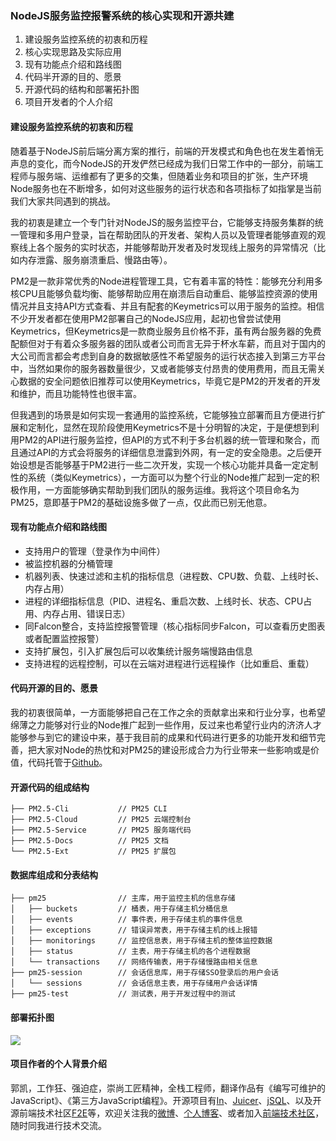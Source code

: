 ### NodeJS服务监控报警系统的核心实现和开源共建

1. 建设服务监控系统的初衷和历程
2. 核心实现思路及实际应用
3. 现有功能点介绍和路线图
4. 代码半开源的目的、愿景
5. 开源代码的结构和部署拓扑图
6. 项目开发者的个人介绍

#### 建设服务监控系统的初衷和历程

随着基于NodeJS前后端分离方案的推行，前端的开发模式和角色也在发生着悄无声息的变化，而今NodeJS的开发俨然已经成为我们日常工作中的一部分，前端工程师与服务端、运维都有了更多的交集，但随着业务和项目的扩张，生产环境Node服务也在不断增多，如何对这些服务的运行状态和各项指标了如指掌是当前我们大家共同遇到的挑战。

我的初衷是建立一个专门针对NodeJS的服务监控平台，它能够支持服务集群的统一管理和多用户登录，旨在帮助团队的开发者、架构人员以及管理者能够直观的观察线上各个服务的实时状态，并能够帮助开发者及时发现线上服务的异常情况（比如内存泄露、服务崩溃重启、慢路由等）。

PM2是一款非常优秀的Node进程管理工具，它有着丰富的特性：能够充分利用多核CPU且能够负载均衡、能够帮助应用在崩溃后自动重启、能够监控资源的使用情况并且支持API方式查看、并且有配套的Keymetrics可以用于服务的监控。相信不少开发者都在使用PM2部署自己的NodeJS应用，起初也曾尝试使用Keymetrics，但Keymetrics是一款商业服务且价格不菲，虽有两台服务器的免费配额但对于有着众多服务器的团队或者公司而言无异于杯水车薪，而且对于国内的大公司而言都会考虑到自身的数据敏感性不希望服务的运行状态接入到第三方平台中，当然如果你的服务器数量很少，又或者能够支付昂贵的使用费用，而且无需关心数据的安全问题依旧推荐可以使用Keymetrics，毕竟它是PM2的开发者的开发和维护，而且功能特性也很丰富。

但我遇到的场景是如何实现一套通用的监控系统，它能够独立部署而且方便进行扩展和定制化，显然在现阶段使用Keymetrics不是十分明智的决定，于是便想到利用PM2的API进行服务监控，但API的方式不利于多台机器的统一管理和聚合，而且通过API的方式会将服务的详细信息泄露到外网，有一定的安全隐患。之后便开始设想是否能够基于PM2进行一些二次开发，实现一个核心功能并具备一定定制性的系统（类似Keymetrics），一方面可以为整个行业的Node推广起到一定的积极作用，一方面能够确实帮助到我们团队的服务运维。我将这个项目命名为PM25，意即基于PM2的基础设施多做了一点，仅此而已别无他意。

#### 现有功能点介绍和路线图

- 支持用户的管理（登录作为中间件）
- 被监控机器的分桶管理
- 机器列表、快速过滤和主机的指标信息（进程数、CPU数、负载、上线时长、内存占用）
- 进程的详细指标信息（PID、进程名、重启次数、上线时长、状态、CPU占用、内存占用、错误日志）
- 同Falcon整合，支持监控报警管理（核心指标同步Falcon，可以查看历史图表或者配置监控报警）
- 支持扩展包，引入扩展包后可以收集统计服务端慢路由信息
- 支持进程的远程控制，可以在云端对进程进行远程操作（比如重启、重载）

#### 代码开源的目的、愿景

我的初衷很简单，一方面能够把自己在工作之余的贡献拿出来和行业分享，也希望绵薄之力能够对行业的Node推广起到一些作用，反过来也希望行业内的济济人才能够参与到它的建设中来，基于我目前的成果和代码进行更多的功能开发和细节完善，把大家对Node的热忱和对PM25的建设形成合力为行业带来一些影响或是价值，代码托管于[Github](https://github.com/PaulGuo/PM25)。

#### 开源代码的组成结构

```
├── PM2.5-Cli           // PM25 CLI
├── PM2.5-Cloud         // PM25 云端控制台
├── PM2.5-Service       // PM25 服务端代码
├── PM2.5-Docs          // PM25 文档
└── PM2.5-Ext           // PM25 扩展包
```

#### 数据库组成和分表结构

```
├── pm25                // 主库，用于监控主机的信息存储
│   ├── buckets         // 桶表，用于存储主机分桶信息
│   ├── events          // 事件表，用于存储主机的事件信息
│   ├── exceptions      // 错误异常表，用于存储主机的线上报错
│   ├── monitorings     // 监控信息表，用于存储主机的整体监控数据
│   ├── status          // 主表，用于存储主机的各个进程数据
│   └── transactions    // 网络传输表，用于存储慢路由相关信息
├── pm25-session        // 会话信息库，用于存储SSO登录后的用户会话
│   └── sessions        // 会话信息主表，用于存储用户会话详情
├── pm25-test           // 测试表，用于开发过程中的测试
```

#### 部署拓扑图

![](http://ww1.sinaimg.cn/large/62755f82jw1ez3ueeghpvj20hu0g0acc.jpg)

#### 项目作者的个人背景介绍

郭凯，工作狂、强迫症，崇尚工匠精神，全栈工程师，翻译作品有《编写可维护的JavaScript》、《第三方JavaScript编程》。开源项目有[In](http://injs.org)、[Juicer](http://juicer.name)、[jSQL](http://jsql.us)、以及开源前端技术社区[F2E](http://f2e.im)等，欢迎关注我的[微博](http://weibo.com/janbing)、[个人博客](http://paulguo.io/)、或者加入[前端技术社区](http://f2e.im/guokai)，随时同我进行技术交流。
